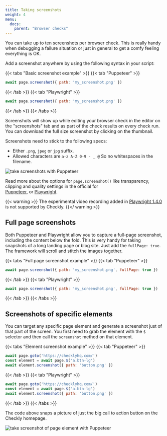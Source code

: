 ```yaml
---
title: Taking screenshots
weight: 4
menu:
  docs:
    parent: "Browser checks"
---
```


You can take up to ten screenshots per browser check. This is really handy when debugging a failure situation or just
in general to get a comfy feeling everything is OK.  

Add a screenshot anywhere by using the following syntax in your script:
 
{{< tabs "Basic screenshot example" >}}
{{< tab "Puppeteer" >}}
```js
await page.screenshot({ path: 'my_screenshot.png' })
```
{{< /tab >}}
{{< tab "Playwright" >}}
```js
await page.screenshot({ path: 'my_screenshot.png' })
```
{{< /tab >}}
{{< /tabs >}}

Screenshots will show up while editing your browser check in the editor on the "screenshots" tab and as part of the 
check results on every check run. You can download the full size screenshot by clicking on the thumbnail.

Screenshots need to stick to the following specs:

- Either `.png`, `jpeg` or `jpg` suffix.
- Allowed characters are `a-z A-Z 0-9 - _ @` So no whitespaces in the filename.

![take screenshots with Puppeteer](/docs/images/browser-checks/screenshots.png)


Read more about the options for `page.screenshot()` like transparency, clipping and quality settings in the official 
for   
[Puppeteer](https://pptr.dev/#?product=Puppeteer&version=v2.0.0&show=api-pagescreenshotoptions), or
[Playwright](https://playwright.dev/#version=v1.4.0&path=docs%2Fapi.md&q=pagescreenshotoptions).

{{< warning >}}
The experimental video recording added in [Playwright 
1.4.0](https://github.com/microsoft/playwright/releases/tag/v1.4.0) 
is not supported by Checkly. 
{{</ warning >}}

## Full page screenshots

Both Puppeteer and Playwright allow you to capture a full-page screenshot, including the content below the fold. This is very handy for taking
snapshots of a long landing page or blog site. Just add the `fullPage: true`. The framework will scroll and stitch the images together.


{{< tabs "Full page screenshot example" >}}
{{< tab "Puppeteer" >}}
```js
await page.screenshot({ path: 'my_screenshot.png', fullPage: true })
```
{{< /tab >}}
{{< tab "Playwright" >}}
```js
await page.screenshot({ path: 'my_screenshot.png', fullPage: true })
```
{{< /tab >}}
{{< /tabs >}}

## Screenshots of specific elements

You can target any specific page element and generate a screenshot just of that part of the screen. You first need to 
grab the element with the `$` selector and then call the `screenshot` method on that element. 

{{< tabs "Element screenshot example" >}}
{{< tab "Puppeteer" >}}
```js
await page.goto('https://checklyhq.com/')
const element = await page.$('a.btn-lg')
await element.screenshot({ path: 'button.png' })
```
{{< /tab >}}
{{< tab "Playwright" >}}
```js
await page.goto('https://checklyhq.com/')
const element = await page.$('a.btn-lg')
await element.screenshot({ path: 'button.png' })
```
{{< /tab >}}
{{< /tabs >}}

The code above snaps a picture of just the big call to action button on the Checkly homepage.

![take screenshot of page element with Puppeteer](/docs/images/browser-checks/element_screenshot.png)
